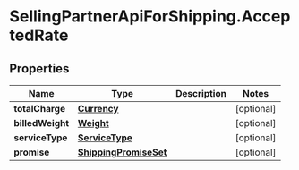 # SellingPartnerApiForShipping.AcceptedRate

## Properties
Name | Type | Description | Notes
------------ | ------------- | ------------- | -------------
**totalCharge** | [**Currency**](Currency.md) |  | [optional] 
**billedWeight** | [**Weight**](Weight.md) |  | [optional] 
**serviceType** | [**ServiceType**](ServiceType.md) |  | [optional] 
**promise** | [**ShippingPromiseSet**](ShippingPromiseSet.md) |  | [optional] 
